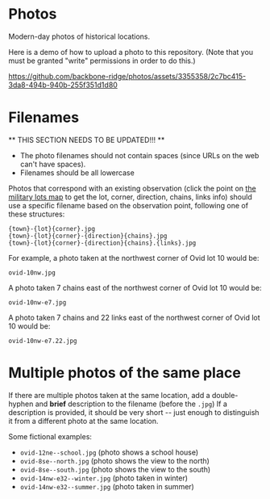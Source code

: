 # Photos
Modern-day photos of historical locations.

Here is a demo of how to upload a photo to this repository.  (Note that you must be granted "write" permissions in order to do this.)


https://github.com/backbone-ridge/photos/assets/3355358/2c7bc415-3da8-494b-940b-255f351d1d80



# Filenames

** THIS SECTION NEEDS TO BE UPDATED!!! **

* The photo filenames should not contain spaces (since URLs on the web can't have spaces).
* Filenames should be all lowercase

Photos that correspond with an existing observation (click the point on [the military lots map](https://backbone-ridge.github.io/military-lots/) to get the lot, corner, direction, chains, links info) should use a specific filename based on the observation point, following one of these structures:

```
{town}-{lot}{corner}.jpg
{town}-{lot}{corner}-{direction}{chains}.jpg
{town}-{lot}{corner}-{direction}{chains}.{links}.jpg
```

For example, a photo taken at the northwest corner of Ovid lot 10 would be:

```
ovid-10nw.jpg
```

A photo taken 7 chains east of the northwest corner of Ovid lot 10 would be:

```
ovid-10nw-e7.jpg
```

A photo taken 7 chains and 22 links east of the northwest corner of Ovid lot 10 would be:

```
ovid-10nw-e7.22.jpg
```

# Multiple photos of the same place

If there are multiple photos taken at the same location, add a double-hyphen and **brief** description to the filename (before the `.jpg`)  If a description is provided, it should be very short -- just enough to distinguish it from a different photo at the same location.

Some fictional examples:

* `ovid-12ne--school.jpg` (photo shows a school house)
* `ovid-8se--north.jpg` (photo shows the view to the north)
* `ovid-8se--south.jpg` (photo shows the view to the south)
* `ovid-14nw-e32--winter.jpg` (photo taken in winter)
* `ovid-14nw-e32--summer.jpg` (photo taken in summer)
